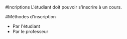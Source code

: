 #Incriptions 
L'étudiant doit pouvoir s'inscrire à un cours. 

#Méthodes d'inscription
- Par l'étudiant
- Par le professeur
